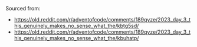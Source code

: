 Sourced from:

* https://old.reddit.com/r/adventofcode/comments/189qyze/2023_day_3_this_genuinely_makes_no_sense_what_the/kbtg5sd/
* https://old.reddit.com/r/adventofcode/comments/189qyze/2023_day_3_this_genuinely_makes_no_sense_what_the/kbuhatp/
